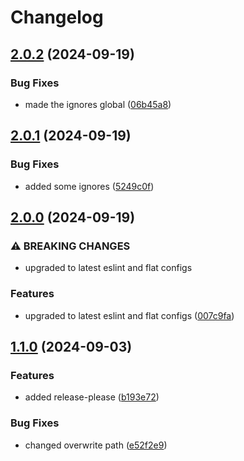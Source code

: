 # Changelog

## [2.0.2](https://github.com/limbo-works/Limbo.Nuxt.LintConfigs/compare/v2.0.1...v2.0.2) (2024-09-19)


### Bug Fixes

* made the ignores global ([06b45a8](https://github.com/limbo-works/Limbo.Nuxt.LintConfigs/commit/06b45a8c82f114f367bbb7ca8b1475a59e76ea0a))

## [2.0.1](https://github.com/limbo-works/Limbo.Nuxt.LintConfigs/compare/v2.0.0...v2.0.1) (2024-09-19)


### Bug Fixes

* added some ignores ([5249c0f](https://github.com/limbo-works/Limbo.Nuxt.LintConfigs/commit/5249c0f390c28b3dd274e574f20b7972595b26f9))

## [2.0.0](https://github.com/limbo-works/Limbo.Nuxt.LintConfigs/compare/v1.1.0...v2.0.0) (2024-09-19)


### ⚠ BREAKING CHANGES

* upgraded to latest eslint and flat configs

### Features

* upgraded to latest eslint and flat configs ([007c9fa](https://github.com/limbo-works/Limbo.Nuxt.LintConfigs/commit/007c9faba078290e76cf7af2f700e3ff7dc87239))

## [1.1.0](https://github.com/limbo-works/Limbo.Nuxt.LintConfigs/compare/1.0.3...v1.1.0) (2024-09-03)

### Features

-   added release-please ([b193e72](https://github.com/limbo-works/Limbo.Nuxt.LintConfigs/commit/b193e728ceddeb80fbc353e6519ae2b879c897bf))

### Bug Fixes

-   changed overwrite path ([e52f2e9](https://github.com/limbo-works/Limbo.Nuxt.LintConfigs/commit/e52f2e9a51c3db7c6bfc657bf78ce211b4e08ada))
